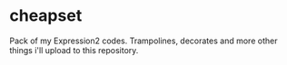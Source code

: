 # cheapset
Pack of my Expression2 codes. Trampolines, decorates and more other things i'll upload to this repository.
